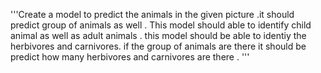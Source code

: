 '''Create a model to predict the animals in the given picture .it should predict group of animals as well .
  This model should able to identify child animal as well as adult animals . this model should be able to 
identiy the herbivores and carnivores. if the group of animals are there it should be predict how many 
herbivores and carnivores are there . '''
